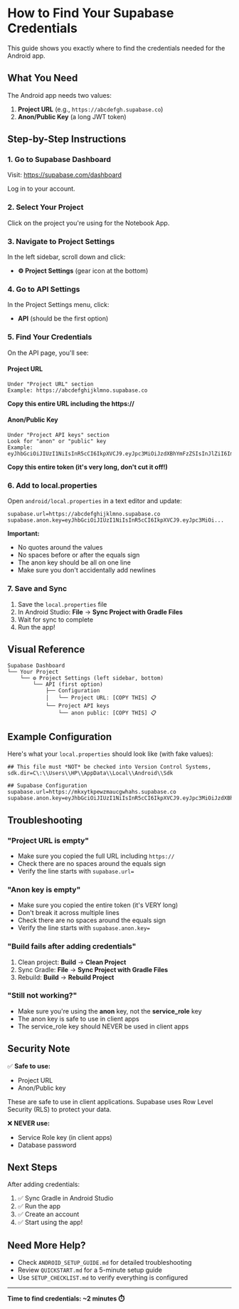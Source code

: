 # How to Find Your Supabase Credentials

This guide shows you exactly where to find the credentials needed for the Android app.

## What You Need

The Android app needs two values:
1. **Project URL** (e.g., `https://abcdefgh.supabase.co`)
2. **Anon/Public Key** (a long JWT token)

## Step-by-Step Instructions

### 1. Go to Supabase Dashboard

Visit: https://supabase.com/dashboard

Log in to your account.

### 2. Select Your Project

Click on the project you're using for the Notebook App.

### 3. Navigate to Project Settings

In the left sidebar, scroll down and click:
- **⚙️ Project Settings** (gear icon at the bottom)

### 4. Go to API Settings

In the Project Settings menu, click:
- **API** (should be the first option)

### 5. Find Your Credentials

On the API page, you'll see:

#### Project URL
```
Under "Project URL" section
Example: https://abcdefghijklmno.supabase.co
```
**Copy this entire URL including the https://**

#### Anon/Public Key
```
Under "Project API keys" section
Look for "anon" or "public" key
Example: eyJhbGciOiJIUzI1NiIsInR5cCI6IkpXVCJ9.eyJpc3MiOiJzdXBhYmFzZSIsInJlZiI6ImFiY2RlZmdoaWprbG1ubyIsInJvbGUiOiJhbm9uIiwiaWF0IjoxNjk4MzY0ODAwLCJleHAiOjIwMTM5NDA4MDB9.XXXXXXXXXXXXXXXXXXXXXXXXXXXXXXXXXXXXXXXXXX
```
**Copy this entire token (it's very long, don't cut it off!)**

### 6. Add to local.properties

Open `android/local.properties` in a text editor and update:

```properties
supabase.url=https://abcdefghijklmno.supabase.co
supabase.anon.key=eyJhbGciOiJIUzI1NiIsInR5cCI6IkpXVCJ9.eyJpc3MiOi...
```

**Important:**
- No quotes around the values
- No spaces before or after the equals sign
- The anon key should be all on one line
- Make sure you don't accidentally add newlines

### 7. Save and Sync

1. Save the `local.properties` file
2. In Android Studio: **File** → **Sync Project with Gradle Files**
3. Wait for sync to complete
4. Run the app!

## Visual Reference

```
Supabase Dashboard
└── Your Project
    └── ⚙️ Project Settings (left sidebar, bottom)
        └── API (first option)
            ├── Configuration
            │   └── Project URL: [COPY THIS] 📋
            └── Project API keys
                └── anon public: [COPY THIS] 📋
```

## Example Configuration

Here's what your `local.properties` should look like (with fake values):

```properties
## This file must *NOT* be checked into Version Control Systems,
sdk.dir=C\:\\Users\\HP\\AppData\\Local\\Android\\Sdk

## Supabase Configuration
supabase.url=https://mkxytkpewzmaucgwhahs.supabase.co
supabase.anon.key=eyJhbGciOiJIUzI1NiIsInR5cCI6IkpXVCJ9.eyJpc3MiOiJzdXBhYmFzZSIsInJlZiI6Im1reHl0a3Bld3ptYXVjZ3doYWhzIiwicm9sZSI6ImFub24iLCJpYXQiOjE3Mjk1MDI0MDAsImV4cCI6MjA0NTA3ODQwMH0.X1234567890abcdefghijklmnopqrstuvwxyz123456789
```

## Troubleshooting

### "Project URL is empty"
- Make sure you copied the full URL including `https://`
- Check there are no spaces around the equals sign
- Verify the line starts with `supabase.url=`

### "Anon key is empty"
- Make sure you copied the entire token (it's VERY long)
- Don't break it across multiple lines
- Check there are no spaces around the equals sign
- Verify the line starts with `supabase.anon.key=`

### "Build fails after adding credentials"
1. Clean project: **Build** → **Clean Project**
2. Sync Gradle: **File** → **Sync Project with Gradle Files**
3. Rebuild: **Build** → **Rebuild Project**

### "Still not working?"
- Make sure you're using the **anon** key, not the **service_role** key
- The anon key is safe to use in client apps
- The service_role key should NEVER be used in client apps

## Security Note

✅ **Safe to use:**
- Project URL
- Anon/Public key

These are safe to use in client applications. Supabase uses Row Level Security (RLS) to protect your data.

❌ **NEVER use:**
- Service Role key (in client apps)
- Database password

## Next Steps

After adding credentials:
1. ✅ Sync Gradle in Android Studio
2. ✅ Run the app
3. ✅ Create an account
4. ✅ Start using the app!

## Need More Help?

- Check `ANDROID_SETUP_GUIDE.md` for detailed troubleshooting
- Review `QUICKSTART.md` for a 5-minute setup guide
- Use `SETUP_CHECKLIST.md` to verify everything is configured

---

**Time to find credentials: ~2 minutes ⏱️**

